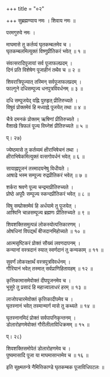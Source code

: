 +++
title = "०२"

+++
सुब्रह्मण्याय नमः । शिवाय नमः ॥  
  
परमगुरुवे नमः ।  
  
माघमासे तु कर्तव्यं घृतकम्बलमेव च ।  
घृतकम्बलमित्युक्तं विष्णुप्रीतिकरं भवेत् ॥ १ ॥  
  
संवत्सरादिपूजायां सर्व पूजाफलप्रदम् ।  
दिनं प्रति विशेषेण पूजाहीनं तथैव च ॥ २ ॥  
  
शिवरात्रिपूज्यात् तस्मिन् सर्वपूजाफलप्रदम् ।  
फाल्गुने दधिसम्पूज्य धनपुत्रविवर्धनम् ॥ ३ ॥  
  
दधि सम्पूजयेद् वह्नि पुरुहृत् प्रीतिरुच्यते ।  
विषुवं प्रोक्तमेवं हि मध्याह्ने पूजयेत् तथा ॥ ४ ॥  
  
चैत्रे दमनकं प्रोक्तम् ऋषिणां प्रीतिरुच्यते ।  
वैशाखे त्रिफलं पूज्य विघ्नेशं प्रीतिरुच्यते ॥ ५ ॥  
  
प्। २७)  
  
ज्येष्ठमासे तु कर्तव्यमं क्षीराभिषेचनं तथा ।  
क्षीराभिषेकमित्युक्तं वत्सगोवर्धनं भवेत् ॥ ६ ॥  
  
सायाह्नपूजनं तस्मादयनेषु विधीयते ।  
आषाढे भस्म सम्पूज्य रुद्रप्रीतिकरं भवेत् ॥ ७ ॥  
  
शर्करा श्रवणे पूज्य चन्द्रमाप्रीतिरुच्यते ।  
प्रोष्ठे अपूपैः सम्पूज्य स्कन्दप्रीतिकरं भवेत् ॥ ८ ॥  
  
विषु सम्प्रोक्तमेवं हि अर्धयामे तु पूजयेत् ।  
आश्विनि चान्नसम्पूज्य ब्रह्मणः प्रीतिरुच्यते ॥ ९ ॥  
  
शिवशक्तिसमुत्पन्नं लोकस्योत्पत्तिकारणम् ।  
ओषधिनां विपद्यर्थं बीजदानमिहोच्यते ॥ १० ॥  
  
आत्मसृष्टिकरं प्रोक्तं सौख्यं लवणदापनम् ।  
कन्यानां वस्त्रदानं स्यात् स्वर्णदानं तु कन्यकाम् ॥ ११ ॥  
  
सुवर्णं लोकरक्षार्थं वस्त्रपुत्रविवर्धनम् ।  
गौरियानं भवेत् तस्मात् सर्वप्राणिहितावहम् ॥ १२ ॥  
  
कृत्तिकामासमेवोक्तं दीपपूजनमेव च ।  
भूसुरे तु प्रसादं हि महाज्वालाधरं हरम् ॥ १३ ॥  
  
लाजोपचारमेवोक्तं कृत्तिकादीपमेव च ।  
घृतस्नानं भवेत् तस्मान्मार्ग मासे तु कथ्यते ॥ १४ ॥  
  
घृतस्नानमिदं प्रोक्तं सर्वपापनिकृन्तनम् ।  
डोलारोहणमेवोक्तं गौरीलीलाविधिक्रमम् ॥ १५ ॥  
  
प्। २८)  
  
शिवशक्तिसमोपेतं डोलारोहणमेव च ।  
पुष्यमासादि पूजा या माघमासान्तमेव च ॥ १६ ॥  
  
इति सूक्ष्मतन्त्रे नैमित्तिकाण्डे घृतकम्बक पूजाविधिपटलः ॥   
